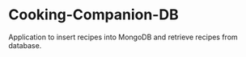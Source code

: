 # Cooking-Companion-DB
Application to insert recipes into MongoDB and retrieve recipes from database.
